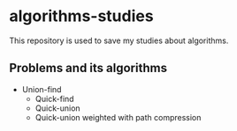# algorithms-studies
This repository is used to save my studies about algorithms.

## Problems and its algorithms
* Union-find
  * Quick-find
  * Quick-union
  * Quick-union weighted with path compression
